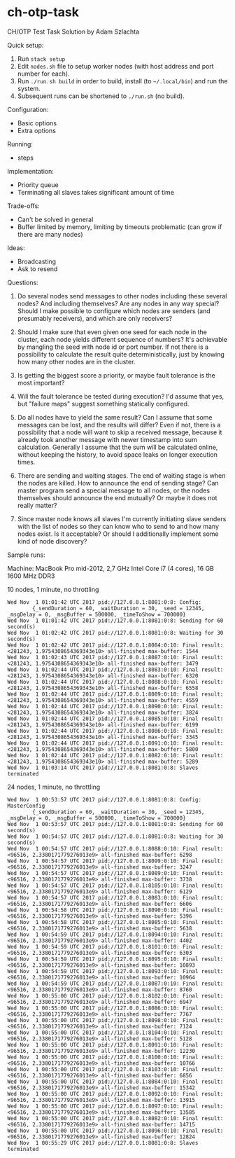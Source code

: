 # ch-otp-task

CH/OTP Test Task Solution by Adam Szlachta


Quick setup:

1. Run `stack setup`
2. Edit `nodes.sh` file to setup worker nodes (with host address and port number for each).
3. Run `./run.sh build` in order to build, install (to `~/.local/bin`) and run the system.
4. Subsequent runs can be shortened to `./run.sh` (no build).


Configuration:
- Basic options
- Extra options

Running:
- steps

Implementation:
- Priority queue
- Terminating all slaves takes significant amount of time

Trade-offs:
- Can't be solved in general
- Buffer limited by memory, limiting by timeouts problematic (can grow if there are many nodes)

Ideas:
- Broadcasting
- Ask to resend



Questions:
1. Do several nodes send messages to other nodes including these several nodes? And including themselves? Are any nodes in any way special? Should I make possible to configure which nodes are senders (and presumably receivers), and which are only receivers?

2. Should I make sure that even given one seed for each node in the cluster, each node yields different sequence of numbers? It's achievable by mangling the seed with node id or port number. If not there is a possibility to calculate the result quite deterministically, just by knowing how many other nodes are in the cluster.

3. Is getting the biggest score a priority, or maybe fault tolerance is the most important?

4. Will the fault tolerance be tested during execution? I'd assume that yes, but "failure maps" suggest something statically configured.

5. Do all nodes have to yield the same result? Can I assume that some messages can be lost, and the results will differ? Even if not, there is a possibility that a node will want to skip a received message, because it already took another message with newer timestamp into sum calculation. Generally I assume that the sum will be calculated online, without keeping the history, to avoid space leaks on longer execution times.

6. There are sending and waiting stages. The end of waiting stage is when the nodes are killed. How to announce the end of sending stage? Can master program send a special message to all nodes, or the nodes themselves should announce the end mutually? Or maybe it does not really matter?

7. Since master node knows all slaves I'm currently initiating slave senders with the list of nodes so they can know who to send to and how many nodes exist. Is it acceptable? Or should I additionally implement some kind of node discovery?



Sample runs:

Machine: MacBook Pro mid-2012, 2,7 GHz Intel Core i7 (4 cores), 16 GB 1600 MHz DDR3

10 nodes, 1 minute, no throttling
```
Wed Nov  1 01:01:42 UTC 2017 pid://127.0.0.1:8081:0:8: Config:
        {_sendDuration = 60, _waitDuration = 30, _seed = 12345, _msgDelay = 0, _msgBuffer = 500000, _timeToShow = 700000}
Wed Nov  1 01:01:42 UTC 2017 pid://127.0.0.1:8081:0:8: Sending for 60 second(s)
Wed Nov  1 01:02:42 UTC 2017 pid://127.0.0.1:8081:0:8: Waiting for 30 second(s)
Wed Nov  1 01:02:42 UTC 2017 pid://127.0.0.1:8084:0:10: Final result: <281243, 1.9754308654369343e10> all-finished max-buffer: 1544
Wed Nov  1 01:02:43 UTC 2017 pid://127.0.0.1:8087:0:10: Final result: <281243, 1.9754308654369343e10> all-finished max-buffer: 3479
Wed Nov  1 01:02:44 UTC 2017 pid://127.0.0.1:8083:0:10: Final result: <281243, 1.9754308654369343e10> all-finished max-buffer: 6320
Wed Nov  1 01:02:44 UTC 2017 pid://127.0.0.1:8088:0:10: Final result: <281243, 1.9754308654369343e10> all-finished max-buffer: 6558
Wed Nov  1 01:02:44 UTC 2017 pid://127.0.0.1:8089:0:10: Final result: <281243, 1.9754308654369343e10> all-finished max-buffer: 4559
Wed Nov  1 01:02:44 UTC 2017 pid://127.0.0.1:8090:0:10: Final result: <281243, 1.9754308654369343e10> all-finished max-buffer: 3824
Wed Nov  1 01:02:44 UTC 2017 pid://127.0.0.1:8085:0:10: Final result: <281243, 1.9754308654369343e10> all-finished max-buffer: 6199
Wed Nov  1 01:02:44 UTC 2017 pid://127.0.0.1:8086:0:10: Final result: <281243, 1.9754308654369343e10> all-finished max-buffer: 3345
Wed Nov  1 01:02:44 UTC 2017 pid://127.0.0.1:8091:0:10: Final result: <281243, 1.9754308654369343e10> all-finished max-buffer: 5800
Wed Nov  1 01:02:44 UTC 2017 pid://127.0.0.1:8082:0:10: Final result: <281243, 1.9754308654369343e10> all-finished max-buffer: 5289
Wed Nov  1 01:03:14 UTC 2017 pid://127.0.0.1:8081:0:8: Slaves terminated
```

24 nodes, 1 minute, no throttling
```
Wed Nov  1 00:53:57 UTC 2017 pid://127.0.0.1:8081:0:8: Config: MasterConfig
        {_sendDuration = 60, _waitDuration = 30, _seed = 12345, _msgDelay = 0, _msgBuffer = 500000, _timeToShow = 700000}
Wed Nov  1 00:53:57 UTC 2017 pid://127.0.0.1:8081:0:8: Sending for 60 second(s)
Wed Nov  1 00:54:57 UTC 2017 pid://127.0.0.1:8081:0:8: Waiting for 30 second(s)
Wed Nov  1 00:54:57 UTC 2017 pid://127.0.0.1:8088:0:10: Final result: <96516, 2.3380171779276013e9> all-finished max-buffer: 6298
Wed Nov  1 00:54:57 UTC 2017 pid://127.0.0.1:8099:0:10: Final result: <96516, 2.3380171779276013e9> all-finished max-buffer: 3247
Wed Nov  1 00:54:57 UTC 2017 pid://127.0.0.1:8089:0:10: Final result: <96516, 2.3380171779276013e9> all-finished max-buffer: 3738
Wed Nov  1 00:54:57 UTC 2017 pid://127.0.0.1:8105:0:10: Final result: <96516, 2.3380171779276013e9> all-finished max-buffer: 6129
Wed Nov  1 00:54:57 UTC 2017 pid://127.0.0.1:8083:0:10: Final result: <96516, 2.3380171779276013e9> all-finished max-buffer: 6606
Wed Nov  1 00:54:58 UTC 2017 pid://127.0.0.1:8090:0:10: Final result: <96516, 2.3380171779276013e9> all-finished max-buffer: 5396
Wed Nov  1 00:54:58 UTC 2017 pid://127.0.0.1:8085:0:10: Final result: <96516, 2.3380171779276013e9> all-finished max-buffer: 5638
Wed Nov  1 00:54:59 UTC 2017 pid://127.0.0.1:8094:0:10: Final result: <96516, 2.3380171779276013e9> all-finished max-buffer: 4402
Wed Nov  1 00:54:59 UTC 2017 pid://127.0.0.1:8101:0:10: Final result: <96516, 2.3380171779276013e9> all-finished max-buffer: 6303
Wed Nov  1 00:54:59 UTC 2017 pid://127.0.0.1:8095:0:10: Final result: <96516, 2.3380171779276013e9> all-finished max-buffer: 10893
Wed Nov  1 00:54:59 UTC 2017 pid://127.0.0.1:8093:0:10: Final result: <96516, 2.3380171779276013e9> all-finished max-buffer: 10964
Wed Nov  1 00:54:59 UTC 2017 pid://127.0.0.1:8087:0:10: Final result: <96516, 2.3380171779276013e9> all-finished max-buffer: 8760
Wed Nov  1 00:55:00 UTC 2017 pid://127.0.0.1:8102:0:10: Final result: <96516, 2.3380171779276013e9> all-finished max-buffer: 6947
Wed Nov  1 00:55:00 UTC 2017 pid://127.0.0.1:8086:0:10: Final result: <96516, 2.3380171779276013e9> all-finished max-buffer: 7767
Wed Nov  1 00:55:00 UTC 2017 pid://127.0.0.1:8098:0:10: Final result: <96516, 2.3380171779276013e9> all-finished max-buffer: 7124
Wed Nov  1 00:55:00 UTC 2017 pid://127.0.0.1:8104:0:10: Final result: <96516, 2.3380171779276013e9> all-finished max-buffer: 5128
Wed Nov  1 00:55:00 UTC 2017 pid://127.0.0.1:8091:0:10: Final result: <96516, 2.3380171779276013e9> all-finished max-buffer: 12230
Wed Nov  1 00:55:00 UTC 2017 pid://127.0.0.1:8100:0:10: Final result: <96516, 2.3380171779276013e9> all-finished max-buffer: 10766
Wed Nov  1 00:55:00 UTC 2017 pid://127.0.0.1:8103:0:10: Final result: <96516, 2.3380171779276013e9> all-finished max-buffer: 6856
Wed Nov  1 00:55:00 UTC 2017 pid://127.0.0.1:8084:0:10: Final result: <96516, 2.3380171779276013e9> all-finished max-buffer: 15342
Wed Nov  1 00:55:00 UTC 2017 pid://127.0.0.1:8092:0:10: Final result: <96516, 2.3380171779276013e9> all-finished max-buffer: 13915
Wed Nov  1 00:55:00 UTC 2017 pid://127.0.0.1:8097:0:10: Final result: <96516, 2.3380171779276013e9> all-finished max-buffer: 13585
Wed Nov  1 00:55:00 UTC 2017 pid://127.0.0.1:8082:0:10: Final result: <96516, 2.3380171779276013e9> all-finished max-buffer: 14715
Wed Nov  1 00:55:00 UTC 2017 pid://127.0.0.1:8096:0:10: Final result: <96516, 2.3380171779276013e9> all-finished max-buffer: 12824
Wed Nov  1 00:55:29 UTC 2017 pid://127.0.0.1:8081:0:8: Slaves terminated
```

